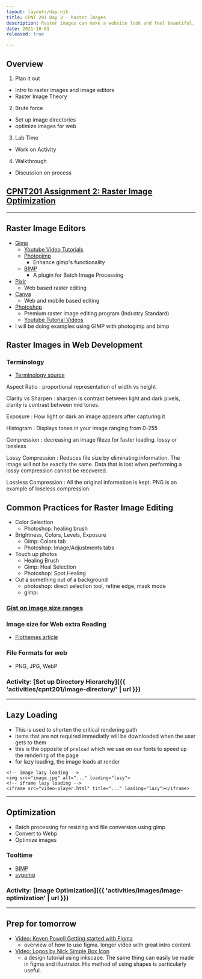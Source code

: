 ```yaml
---
layout: layouts/day.njk
title: CPNT 201 Day 3 - Raster Images
description: Raster images can make a website look and feel beautiful, but if not at a proper resolution and file size, they can also make a site look ugly and feel sluggish. We will look at how to prepare images for a web development.
date: 2021-10-01
released: true

---
```



## Overview
1. Plan it out
  - Intro to raster images and image editors
  - Raster Image Theory
2. Brute force
  - Set up image directories
  - optimize images for web
3. Lab Time
  - Work on Activity
4. Walkthrough
  - Discussion on process

## [CPNT201 Assignment 2: Raster Image Optimization](https://github.com/sait-wbdv/assessments/tree/master/cpnt201/assignment-2)

---
    
## Raster Image Editors
- [Gimp](https://www.gimp.org/)
  - [Youtube Video Tutorials](https://www.youtube.com/c/LogosByNick)
  - [Photogimp](https://github.com/Diolinux/PhotoGIMP)
    - Enhance gimp's functionality
  - [BIMP](https://alessandrofrancesconi.it/projects/bimp/)
    - A plugin for Batch Image Processing
- [Pixlr](https://pixlr.com/)
  - Web based raster editing
- [Canva](https://www.canva.com/photo-editor/app/)
  - Web and mobile based editing
- [Photoshop](https://www.adobe.com/products/photoshop.html)
  - Premium raster image editing program (Industry Standard)
  - [Youtube Tutorial Videos](https://www.youtube.com/c/TerryWhite01)
- I will be doing examples using GIMP with photogimp and bimp

## Raster Images in Web Development

### Terminology
- [Terminology source](https://www.picmonkey.com/blog/photo-editing-terms-you-dont-know)

Aspect Ratio
  : proportional representation of width vs height

Clarity vs Sharpen
  : sharpen is contrast between light and dark pixels, clarity is contrast between mid tones.

Exposure
  : How light or dark an image appears after capturing it

Histogram
  : Displays tones in your image ranging from 0-255

Compression
  : decreasing an image fileze for faster loading. lossy or lossless

Lossy Compression
  : Reduces file size by eliminating information. The image will not be exactly the same. Data that is lost when performing a lossy compression cannot be recovered.

Lossless Compression
  : All the original information is kept. PNG is an example of loseless compression.

## Common Practices for Raster Image Editing
- Color Selection
  - Photoshop: healing brush 
- Brightness, Colors, Levels, Exposure
  - Gimp: Colors tab
  - Photoshop: Image/Adjustments tabs
- Touch up photos
  - Healing Brush
  - Gimp: Heal Selection
  - Photoshop: Spot Healing
- Cut a something out of a background
    - photoshop: direct selection tool, refine edge, mask mode 
    - gimp: 

### [Gist on image size ranges](https://gist.github.com/lilyx13/8aa5c8e4550652e37ce0fa8fa10c1983)

### Image size for Web extra Reading
- [Flothemes article](https://flothemes.com/flothemes-image-sizes/)

### File Formats for web
- PNG, JPG, WebP

### Activity: [Set up Directory Hierarchy]({{ 'activities/cpnt201/image-directory/' | url }})

---
## Lazy Loading
- This is used to shorten the critical rendering path
- items that are not required immediatly will be downloaded when the user gets to them
- this is the opposite of `preload` which we use on our fonts to speed up the rendering of the page
- for lazy loading, the image loads at render
```
<!-- image lazy loading -->
<img src="image.jpg" alt="..." loading="lazy">
<!-- iframe lazy loading -->
<iframe src="video-player.html" title="..." loading="lazy"></iframe>
```
---
## Optimization
- Batch processing for resizing and file conversion using gimp
- Convert to Webp
- Optimize images

### Tooltime
- [BIMP](https://alessandrofrancesconi.it/projects/bimp/)
- [svgomg](https://jakearchibald.github.io/svgomg)

### Activity: [Image Optimization]({{ 'activities/images/image-optimization' | url }})

---
## Prep for tomorrow
- [Video: Keven Powell Getting started with Figma](https://www.youtube.com/watch?v=eZJOSK4gXl4)
	- overview of how to use figma. longer video with great intro content
- [Video: Logos by Nick Simple Box Icon](https://www.youtube.com/watch?v=zngMDDeOjmw&list=PLynG8gQD-n8BMplEVZVsoYlaRgqzG1qc4&index=11)
	- a design tutorial using inkscape. The same thing can easily be made in figma and illustrator. His method of using shapes is particularly useful.
